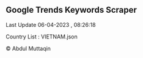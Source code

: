 

## Google Trends Keywords Scraper 
 
Last Update 06-04-2023 , 08:26:18

Country List :
VIETNAM.json



© Abdul Muttaqin 
